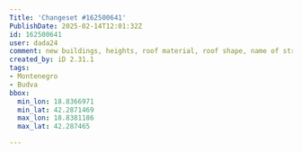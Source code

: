 ```yaml
---
Title: 'Changeset #162500641'
PublishDate: 2025-02-14T12:01:32Z
id: 162500641
user: dada24
comment: new buildings, heights, roof material, roof shape, name of streets, new area, roof colour
created_by: iD 2.31.1
tags:
- Montenegro
- Budva
bbox:
  min_lon: 18.8366971
  min_lat: 42.2871469
  max_lon: 18.8381186
  max_lat: 42.287465

---
```

